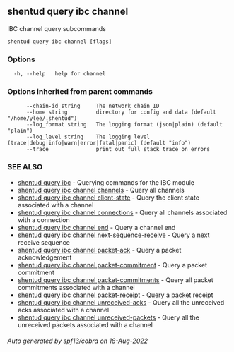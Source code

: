 ## shentud query ibc channel

IBC channel query subcommands

```
shentud query ibc channel [flags]
```

### Options

```
  -h, --help   help for channel
```

### Options inherited from parent commands

```
      --chain-id string     The network chain ID
      --home string         directory for config and data (default "/home/ylee/.shentud")
      --log_format string   The logging format (json|plain) (default "plain")
      --log_level string    The logging level (trace|debug|info|warn|error|fatal|panic) (default "info")
      --trace               print out full stack trace on errors
```

### SEE ALSO

* [shentud query ibc](shentud_query_ibc.md)	 - Querying commands for the IBC module
* [shentud query ibc channel channels](shentud_query_ibc_channel_channels.md)	 - Query all channels
* [shentud query ibc channel client-state](shentud_query_ibc_channel_client-state.md)	 - Query the client state associated with a channel
* [shentud query ibc channel connections](shentud_query_ibc_channel_connections.md)	 - Query all channels associated with a connection
* [shentud query ibc channel end](shentud_query_ibc_channel_end.md)	 - Query a channel end
* [shentud query ibc channel next-sequence-receive](shentud_query_ibc_channel_next-sequence-receive.md)	 - Query a next receive sequence
* [shentud query ibc channel packet-ack](shentud_query_ibc_channel_packet-ack.md)	 - Query a packet acknowledgement
* [shentud query ibc channel packet-commitment](shentud_query_ibc_channel_packet-commitment.md)	 - Query a packet commitment
* [shentud query ibc channel packet-commitments](shentud_query_ibc_channel_packet-commitments.md)	 - Query all packet commitments associated with a channel
* [shentud query ibc channel packet-receipt](shentud_query_ibc_channel_packet-receipt.md)	 - Query a packet receipt
* [shentud query ibc channel unreceived-acks](shentud_query_ibc_channel_unreceived-acks.md)	 - Query all the unreceived acks associated with a channel
* [shentud query ibc channel unreceived-packets](shentud_query_ibc_channel_unreceived-packets.md)	 - Query all the unreceived packets associated with a channel

###### Auto generated by spf13/cobra on 18-Aug-2022
